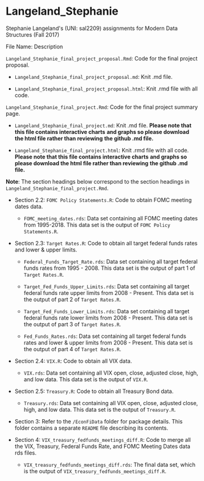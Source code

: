 # Langeland_Stephanie
Stephanie Langeland's (UNI: sal2209) assignments for Modern Data Structures (Fall 2017)

File Name:  Description 

`Langeland_Stephanie_final_project_proposal.Rmd`:  Code for the final project 
proposal.  

  * `Langeland_Stephanie_final_project_proposal.md`:  Knit .md file.
  
  * `Langeland_Stephanie_final_project_proposal.html`:  Knit .rmd file 
  with all code.
  
`Langeland_Stephanie_final_project.Rmd`:  Code for the final project summary page.  

  * `Langeland_Stephanie_final_project.md`:  Knit .md file. 
  __Please note that this file contains interactive charts__
  __and graphs so please download the html file rather than reviewing__
  __the github .md file.__
  
  * `Langeland_Stephanie_final_project.html`:  Knit .rmd file 
  with all code. 
  __Please note that this file contains interactive charts__
  __and graphs so please download the html file rather than reviewing__
  __the github .md file.__
  
  __Note__: The section headings below correspond to the section headings in  
  `Langeland_Stephanie_final_project.Rmd`.

  * Section 2.2: `FOMC Policy Statements.R`: Code to obtain FOMC meeting dates data. 

    * `FOMC_meeting_dates.rds`: Data set containing all FOMC meeting dates 
    from 1995-2018.  This data set is the output of `FOMC Policy Statements.R`.
  
  * Section 2.3: `Target Rates.R`: Code to obtain all target federal funds rates and lower 
  & upper limits.

    * `Federal_Funds_Target_Rate.rds`: Data set containing all target
    federal funds rates from 1995 - 2008.  This data set is the 
    output of part 1 of `Target Rates.R`.
  
    * `Target_Fed_Funds_Upper_Limits.rds`: Data set containing all target
    federal funds rate upper limits from 2008 - Present.  This data set is the 
    output of part 2 of `Target Rates.R`.

    * `Target_Fed_Funds_Lower_Limits.rds`: Data set containing all target
    federal funds rate lower limits from 2008 - Present.  This data set is the 
    output of part 3 of `Target Rates.R`.
  
    * `Fed_Funds_Rates.rds`: Data set containing all target
    federal funds rates and lower & upper limits from 2008 - Present.  This data 
    set is the output of part 4 of `Target Rates.R`.

  * Section 2.4: `VIX.R`: Code to obtain all VIX data.
  
    * `VIX.rds`: Data set containing all VIX open, close, adjusted close, high,
    and low data. This data set is the output of `VIX.R`.
    
  * Section 2.5: `Treasury.R`: Code to obtain all Treasury Bond data.
  
    * `Treasury.rds`: Data set containing all VIX open, close, adjusted close, high,
    and low data. This data set is the output of `Treasury.R`.
    
  * Section 3: Refer to the `/EconFiData` folder for package details.  This folder
  contains a separate `README` file describing its contents. 
    
  * Section 4: `VIX_treasury_fedfunds_meetings_diff.R`: Code to merge all the VIX,
  Treasury, Federal Funds Rate, and FOMC Meeting Dates data rds files.
  
    * `VIX_treasury_fedfunds_meetings_diff.rds`: The final data set, which is the
    output of `VIX_treasury_fedfunds_meetings_diff.R`.
  

